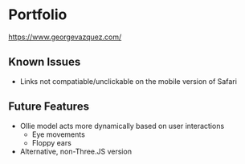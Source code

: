 # Portfolio

https://www.georgevazquez.com/

## Known Issues
* Links not compatiable/unclickable on the mobile version of Safari

## Future Features
* Ollie model acts more dynamically based on user interactions
    * Eye movements
    * Floppy ears
* Alternative, non-Three.JS version